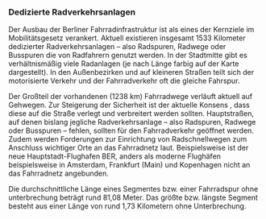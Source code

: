 ### Dedizierte Radverkehrsanlagen
Der Ausbau der Berliner Fahrradinfrastruktur ist als eines der Kernziele im Mobilitätsgesetz verankert. Aktuell existieren insgesamt 1533
 Kilometer dedizierter Radverkehrsanlagen – also Radspuren, Radwege oder Busspuren die von Radfahrern genutzt werden. In der Stadtmitte
  gibt es verhältnismäßig viele Radanlagen (je nach Länge farbig auf der Karte dargestellt). In den Außenbezirken und auf kleineren 
  Straßen teilt sich der motorisierte Verkehr und der Fahrradverkehr oft die gleiche Fahrspur.


Der Großteil der vorhandenen (1238 km) Fahrradwege verläuft aktuell auf Gehwegen. Zur Steigerung der Sicherheit ist der aktuelle Konsens
, dass diese auf die Straße verlegt und verbreitert werden sollten. Hauptstraßen, auf denen bislang jegliche Radverkehrsanlage – also
 Radspuren, Radwege oder Busspuren – fehlen, sollten für den Fahrradverkehr geöffnet werden. Zudem werden Forderungen zur Einrichtung von
Radschnellwegen zum Anschluss wichtiger Orte an das Fahrradnetz laut. Beispielsweise ist der neue Hauptstadt-Flughafen BER,
anders als moderne Flughäfen beispielsweise in Amsterdam, Frankfurt (Main) und Kopenhagen nicht an das Fahrradnetz angebunden.

Die durchschnittliche Länge eines Segmentes bzw. einer Fahrradspur ohne unterbrechung beträgt rund 81,08 Meter. 
Das größte bzw. längste Segment besteht aus einer Länge von rund 1,73 Kilometern ohne Unterbrechung.

